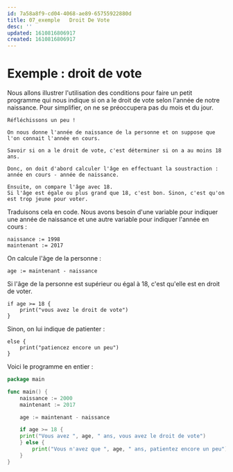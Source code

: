 ```yaml
---
id: 7a58a8f9-cd04-4068-ae89-65755922880d
title: 07_exemple   Droit De Vote
desc: ''
updated: 1610816806917
created: 1610816806917
---
```

# Exemple : droit de vote

Nous allons illustrer l'utilisation des conditions pour faire un petit programme qui nous indique si on a le droit de vote selon l'année de notre naissance. Pour simplifier, on ne se préoccupera pas du mois et du jour.

```
Réfléchissons un peu !

On nous donne l'année de naissance de la personne et on suppose que l'on connait l'année en cours.

Savoir si on a le droit de vote, c'est déterminer si on a au moins 18 ans. 

Donc, on doit d'abord calculer l'âge en effectuant la soustraction : année en cours - année de naissance.

Ensuite, on compare l'âge avec 18. 
Si l'âge est égale ou plus grand que 18, c'est bon. Sinon, c'est qu'on est trop jeune pour voter.
```

Traduisons cela en code. Nous avons besoin d'une variable pour indiquer une année de naissance et une autre variable pour indiquer l'année en cours :

```
naissance := 1998
maintenant := 2017
```

On calcule l'âge de la personne :

```
age := maintenant - naissance
```

Si l'âge de la personne est supérieur ou égal à 18, c'est qu'elle est en droit de voter. 

```
if age >= 18 {
    print("vous avez le droit de vote")
}
```

Sinon, on lui indique de patienter :

```
else {
    print("patiencez encore un peu")
}
```

Voici le programme en entier :

```go
package main

func main() {
    naissance := 2000
    maintenant := 2017

    age := maintenant - naissance

    if age >= 18 {
    print("Vous avez ", age, " ans, vous avez le droit de vote")
    } else {
        print("Vous n'avez que ", age, " ans, patientez encore un peu")
    }
}

```

